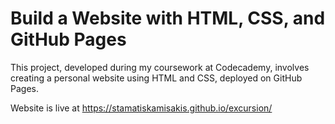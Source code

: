 # Build a Website with HTML, CSS, and GitHub Pages

This project, developed during my coursework at Codecademy, involves creating a personal website using HTML and CSS, deployed on GitHub Pages.

Website is live at https://stamatiskamisakis.github.io/excursion/ 
